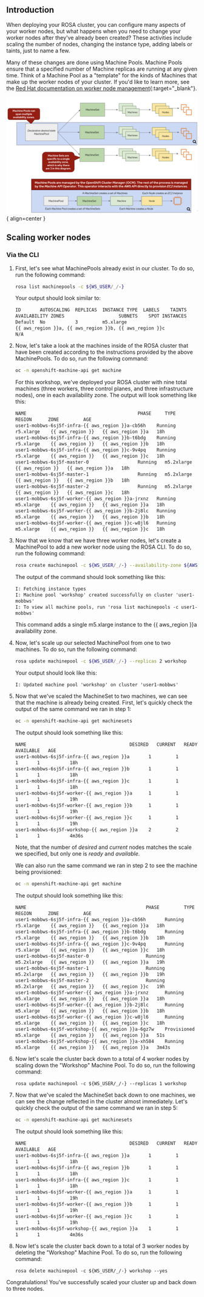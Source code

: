 ## Introduction

When deploying your ROSA cluster, you can configure many aspects of your worker nodes, but what happens when you need to change your worker nodes after they've already been created? These activities include scaling the number of nodes, changing the instance type, adding labels or taints, just to name a few.

Many of these changes are done using Machine Pools. Machine Pools ensure that a specified number of Machine replicas are running at any given time. Think of a Machine Pool as a "template" for the kinds of Machines that make up the worker nodes of your cluster. If you'd like to learn more, see the [Red Hat documentation on worker node management](https://docs.openshift.com/rosa/rosa_cluster_admin/rosa_nodes/rosa-managing-worker-nodes.html){:target="_blank"}.

![scale_machinepool](../assets/images/scale_machinepool.png){ align=center }

## Scaling worker nodes
### Via the CLI

1. First, let's see what MachinePools already exist in our cluster. To do so, run the following command:

    ```bash
    rosa list machinepools -c ${WS_USER/_/-}
    ```

    Your output should look similar to:

    ```{.text .no-copy}
    ID       AUTOSCALING  REPLICAS  INSTANCE TYPE  LABELS    TAINTS    AVAILABILITY ZONES                    SUBNETS    SPOT INSTANCES
    Default  No           3         m5.xlarge                          {{ aws_region }}a, {{ aws_region }}b, {{ aws_region }}c               N/A
    ```

1. Now, let's take a look at the machines inside of the ROSA cluster that have been created according to the instructions provided by the above MachinePools. To do so, run the following command:

    ```bash
    oc -n openshift-machine-api get machine
    ```

    For this workshop, we've deployed your ROSA cluster with nine total machines (three workers, three control planes, and three infrastructure nodes), one in each availability zone. The output will look something like this:

    ```{.text .no-copy}
    NAME                                         PHASE     TYPE         REGION      ZONE         AGE
    user1-mobbws-6sj5f-infra-{{ aws_region }}a-cb56h    Running   r5.xlarge    {{ aws_region }}   {{ aws_region }}a   18h
    user1-mobbws-6sj5f-infra-{{ aws_region }}b-t6bdg    Running   r5.xlarge    {{ aws_region }}   {{ aws_region }}b   18h
    user1-mobbws-6sj5f-infra-{{ aws_region }}c-9v4pq    Running   r5.xlarge    {{ aws_region }}   {{ aws_region }}c   18h
    user1-mobbws-6sj5f-master-0                  Running   m5.2xlarge   {{ aws_region }}   {{ aws_region }}a   18h
    user1-mobbws-6sj5f-master-1                  Running   m5.2xlarge   {{ aws_region }}   {{ aws_region }}b   18h
    user1-mobbws-6sj5f-master-2                  Running   m5.2xlarge   {{ aws_region }}   {{ aws_region }}c   18h
    user1-mobbws-6sj5f-worker-{{ aws_region }}a-jrxnz   Running   m5.xlarge    {{ aws_region }}   {{ aws_region }}a   18h
    user1-mobbws-6sj5f-worker-{{ aws_region }}b-2j8lc   Running   m5.xlarge    {{ aws_region }}   {{ aws_region }}b   18h
    user1-mobbws-6sj5f-worker-{{ aws_region }}c-w8jl6   Running   m5.xlarge    {{ aws_region }}   {{ aws_region }}c   18h
    ```

1. Now that we know that we have three worker nodes, let's create a MachinePool to add a new worker node using the ROSA CLI. To do so, run the following command:

    ```bash
    rosa create machinepool -c ${WS_USER/_/-} --availability-zone ${AWS_DEFAULT_REGION}a --replicas 1 --name workshop --instance-type m5.xlarge
    ```

    The output of the command should look something like this:

    ```{.text .no-copy}
    I: Fetching instance types
    I: Machine pool 'workshop' created successfully on cluster 'user1-mobbws'
    I: To view all machine pools, run 'rosa list machinepools -c user1-mobbws'
    ```

    This command adds a single m5.xlarge instance to the {{ aws_region }}a availability zone. 

1. Now, let's scale up our selected MachinePool from one to two machines. To do so, run the following command:

    ```bash
    rosa update machinepool -c ${WS_USER/_/-} --replicas 2 workshop
    ```

    Your output should look like this:

    ```{.text .no-copy}
    I: Updated machine pool 'workshop' on cluster 'user1-mobbws'
    ```

1. Now that we've scaled the MachineSet to two machines, we can see that the machine is already being created. First, let's quickly check the output of the same command we ran in step 1:

    ```bash
    oc -n openshift-machine-api get machinesets
    ```

    The output should look something like this:

    ```{.text .no-copy}
    NAME                                      DESIRED   CURRENT   READY   AVAILABLE   AGE
    user1-mobbws-6sj5f-infra-{{ aws_region }}a       1         1         1       1           18h
    user1-mobbws-6sj5f-infra-{{ aws_region }}b       1         1         1       1           18h
    user1-mobbws-6sj5f-infra-{{ aws_region }}c       1         1         1       1           18h
    user1-mobbws-6sj5f-worker-{{ aws_region }}a      1         1         1       1           19h
    user1-mobbws-6sj5f-worker-{{ aws_region }}b      1         1         1       1           19h
    user1-mobbws-6sj5f-worker-{{ aws_region }}c      1         1         1       1           19h
    user1-mobbws-6sj5f-workshop-{{ aws_region }}a    2         2         1       1           4m36s
    ```

    Note, that the number of *desired* and *current* nodes matches the scale we specified, but only one is *ready* and *available*.

    We can also run the same command we ran in step 2 to see the machine being provisioned:

    ```bash
    oc -n openshift-machine-api get machine
    ```

    The output should look something like this:

    ```{.text .no-copy}
    NAME                                            PHASE         TYPE         REGION      ZONE         AGE
    user1-mobbws-6sj5f-infra-{{ aws_region }}a-cb56h       Running       r5.xlarge    {{ aws_region }}   {{ aws_region }}a   18h
    user1-mobbws-6sj5f-infra-{{ aws_region }}b-t6bdg       Running       r5.xlarge    {{ aws_region }}   {{ aws_region }}b   18h
    user1-mobbws-6sj5f-infra-{{ aws_region }}c-9v4pq       Running       r5.xlarge    {{ aws_region }}   {{ aws_region }}c   18h
    user1-mobbws-6sj5f-master-0                     Running       m5.2xlarge   {{ aws_region }}   {{ aws_region }}a   19h
    user1-mobbws-6sj5f-master-1                     Running       m5.2xlarge   {{ aws_region }}   {{ aws_region }}b   19h
    user1-mobbws-6sj5f-master-2                     Running       m5.2xlarge   {{ aws_region }}   {{ aws_region }}c   19h
    user1-mobbws-6sj5f-worker-{{ aws_region }}a-jrxnz      Running       m5.xlarge    {{ aws_region }}   {{ aws_region }}a   18h
    user1-mobbws-6sj5f-worker-{{ aws_region }}b-2j8lc      Running       m5.xlarge    {{ aws_region }}   {{ aws_region }}b   18h
    user1-mobbws-6sj5f-worker-{{ aws_region }}c-w8jl6      Running       m5.xlarge    {{ aws_region }}   {{ aws_region }}c   18h
    user1-mobbws-6sj5f-workshop-{{ aws_region }}a-6gz7w    Provisioned   m5.xlarge    {{ aws_region }}   {{ aws_region }}a   51s
    user1-mobbws-6sj5f-workshop-{{ aws_region }}a-xh584    Running       m5.xlarge    {{ aws_region }}   {{ aws_region }}a   3m43s
    ```

1. Now let's scale the cluster back down to a total of 4 worker nodes by scaling down the "Workshop" Machine Pool. To do so, run the following command:

    ```
    rosa update machinepool -c ${WS_USER/_/-} --replicas 1 workshop
    ```

1. Now that we've scaled the MachineSet back down to one machines, we can see the change reflected in the cluster almost immediately. Let's quickly check the output of the same command we ran in step 5:

    ```bash
    oc -n openshift-machine-api get machinesets
    ```

    The output should look something like this:

    ```{.text .no-copy}
    NAME                                      DESIRED   CURRENT   READY   AVAILABLE   AGE
    user1-mobbws-6sj5f-infra-{{ aws_region }}a       1         1         1       1           18h
    user1-mobbws-6sj5f-infra-{{ aws_region }}b       1         1         1       1           18h
    user1-mobbws-6sj5f-infra-{{ aws_region }}c       1         1         1       1           18h
    user1-mobbws-6sj5f-worker-{{ aws_region }}a      1         1         1       1           19h
    user1-mobbws-6sj5f-worker-{{ aws_region }}b      1         1         1       1           19h
    user1-mobbws-6sj5f-worker-{{ aws_region }}c      1         1         1       1           19h
    user1-mobbws-6sj5f-workshop-{{ aws_region }}a    1         1         1       1           4m36s
    ```

1. Now let's scale the cluster back down to a total of 3 worker nodes by deleting the "Workshop" Machine Pool. To do so, run the following command:

    ```
    rosa delete machinepool -c ${WS_USER/_/-} workshop --yes
    ```

Congratulations! You've successfully scaled your cluster up and back down to three nodes.

